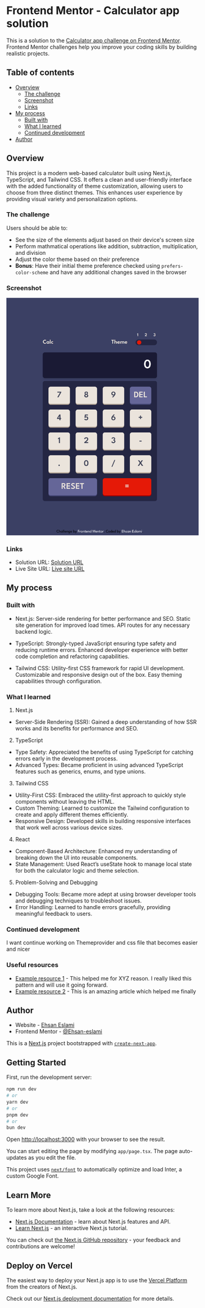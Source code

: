 # Frontend Mentor - Calculator app solution

This is a solution to the [Calculator app challenge on Frontend Mentor](https://www.frontendmentor.io/challenges/calculator-app-9lteq5N29). Frontend Mentor challenges help you improve your coding skills by building realistic projects. 

## Table of contents

- [Overview](#overview)
  - [The challenge](#the-challenge)
  - [Screenshot](#screenshot)
  - [Links](#links)
- [My process](#my-process)
  - [Built with](#built-with)
  - [What I learned](#what-i-learned)
  - [Continued development](#continued-development)
- [Author](#author)


## Overview

This project is a modern web-based calculator built using Next.js, TypeScript, and Tailwind CSS. It offers a clean and user-friendly interface with the added functionality of theme customization, allowing users to choose from three distinct themes. This enhances user experience by providing visual variety and personalization options.

### The challenge

Users should be able to:

- See the size of the elements adjust based on their device's screen size
- Perform mathmatical operations like addition, subtraction, multiplication, and division
- Adjust the color theme based on their preference
- **Bonus**: Have their initial theme preference checked using `prefers-color-scheme` and have any additional changes saved in the browser

### Screenshot

![ScreenShot from live server](./public/images/Screenshot.png)

### Links

- Solution URL: [Solution URL](https://github.com/Ehsan-eslami/next-calculator-app)
- Live Site URL: [Live site URL](https://next-calculator-app-six.vercel.app/)

## My process

### Built with
- Next.js:
Server-side rendering for better performance and SEO.
Static site generation for improved load times.
API routes for any necessary backend logic.

- TypeScript:
Strongly-typed JavaScript ensuring type safety and reducing runtime errors.
Enhanced developer experience with better code completion and refactoring capabilities.

- Tailwind CSS:
Utility-first CSS framework for rapid UI development.
Customizable and responsive design out of the box.
Easy theming capabilities through configuration.

### What I learned

1. Next.js
- Server-Side Rendering (SSR): Gained a deep understanding of how SSR works and its benefits for performance and SEO.

2. TypeScript
- Type Safety: Appreciated the benefits of using TypeScript for catching errors early in the development process.
- Advanced Types: Became proficient in using advanced TypeScript features such as generics, enums, and type unions.

3. Tailwind CSS
- Utility-First CSS: Embraced the utility-first approach to quickly style components without leaving the HTML.
- Custom Theming: Learned to customize the Tailwind configuration to create and apply different themes efficiently.
- Responsive Design: Developed skills in building responsive interfaces that work well across various device sizes.

4. React
- Component-Based Architecture: Enhanced my understanding of breaking down the UI into reusable components.
- State Management: Used React’s useState hook to manage local state for both the calculator logic and theme selection.

5. Problem-Solving and Debugging
- Debugging Tools: Became more adept at using browser developer tools and debugging techniques to troubleshoot issues.
- Error Handling: Learned to handle errors gracefully, providing meaningful feedback to users.

### Continued development
I want continue working on Themeprovider and css file that becomes easier and nicer

### Useful resources

- [Example resource 1](https://www.example.com) - This helped me for XYZ reason. I really liked this pattern and will use it going forward.
- [Example resource 2](https://www.example.com) - This is an amazing article which helped me finally 

## Author

- Website - [Ehsan Eslami](https://linktr.ee/Ehsaneslami)
- Frontend Mentor - [@Ehsan-eslami](https://www.frontendmentor.io/profile/Ehsan-eslami)






<!----------------------------next.js readme----------------------------->
This is a [Next.js](https://nextjs.org/) project bootstrapped with [`create-next-app`](https://github.com/vercel/next.js/tree/canary/packages/create-next-app).

## Getting Started

First, run the development server:

```bash
npm run dev
# or
yarn dev
# or
pnpm dev
# or
bun dev
```

Open [http://localhost:3000](http://localhost:3000) with your browser to see the result.

You can start editing the page by modifying `app/page.tsx`. The page auto-updates as you edit the file.

This project uses [`next/font`](https://nextjs.org/docs/basic-features/font-optimization) to automatically optimize and load Inter, a custom Google Font.

## Learn More

To learn more about Next.js, take a look at the following resources:

- [Next.js Documentation](https://nextjs.org/docs) - learn about Next.js features and API.
- [Learn Next.js](https://nextjs.org/learn) - an interactive Next.js tutorial.

You can check out [the Next.js GitHub repository](https://github.com/vercel/next.js/) - your feedback and contributions are welcome!

## Deploy on Vercel

The easiest way to deploy your Next.js app is to use the [Vercel Platform](https://vercel.com/new?utm_medium=default-template&filter=next.js&utm_source=create-next-app&utm_campaign=create-next-app-readme) from the creators of Next.js.

Check out our [Next.js deployment documentation](https://nextjs.org/docs/deployment) for more details.
